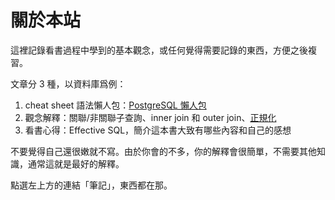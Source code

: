 # 關於本站

這裡記錄看書過程中學到的基本觀念，或任何覺得需要記錄的東西，方便之後複習。

文章分 3 種，以資料庫爲例：

1. cheat sheet 語法懶人包：[PostgreSQL 懶人包](postgresql-cheat-sheet)
2. 觀念解釋：關聯/非關聯子查詢、inner join 和 outer join、[正規化](database-normalization)
3. 看書心得：Effective SQL，簡介這本書大致有哪些內容和自己的感想

不要覺得自己還很嫩就不寫。由於你會的不多，你的解釋會很簡單，不需要其他知識，通常這就是最好的解釋。

點選左上方的連結「筆記」，東西都在那。